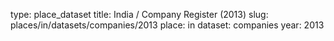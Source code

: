 type: place_dataset
title: India / Company Register (2013)
slug: places/in/datasets/companies/2013
place: in
dataset: companies
year: 2013
